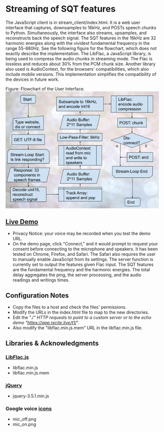 # Streaming of SQT features

The JavaScript client is in stream_client/index.html. It is a web user interface that captures, downsamples to 16kHz, and POSTs speech chunks to Python. Simultaneously, the interface also streams, upsamples, and reconstructs back the speech signal. The SQT features in the 16kHz are 32 harmonic energies along with the vividest fundamental frequency in the range 55-880Hz. See the following figure for the flowchart, which does not exactly describe the implementation. The LibFlac, a JavaScript library, is being used to compress the audio chunks in streaming mode. The Flac is lossless and reduces about 30% from the PCM chunk size. Another library also used is AudioContext, for the browsers' compatibilities, which also include mobile versions. This implementation simplifies the compatibility of the devices in future work. 

Figure: Flowchart of the User Interface. \
![stream_client_flowchart](stream_client_flowchart.png)

## [Live Demo](https://app.recite.live/t1) 
* Privacy Notice: your voice may be recorded when you test the demo URL. 
* On the demo page, click "Connect," and it would prompt to request your consent before connecting to the microphone and speakers. It has been tested on Chrome, Firefox, and Safari. The Safari also requires the user to manually enable JavaScript from its settings. The server function is currently set to output the features given Flac input. The SQT features are the fundamental frequency and the harmonic energies. The total delay aggregates the ping, the server processing, and the audio readings and writings times. 

## Configuration Notes

* Copy the files to a host and check the files' permissions. 
* Modify the URLs in the index.html file to map to the new directories. 
* Edit the "./*" HTTP requests to point to a custom server or to the echo demo "https://app.recite.live/t1/*".
* Also modify the "libflac.min.js.mem" URL in the  libflac.min.js file. 



## Libraries & Acknowledgments

### [LibFlac.js](https://github.com/mmig/libflac.js)
* libflac.min.js
* libflac.min.js.mem

### [jQuery](https://jquery.com/)
* jquery-3.5.1.min.js

### Google voice [icons](https://icon-library.com) 
* mic_off.png
* mic_on.png

